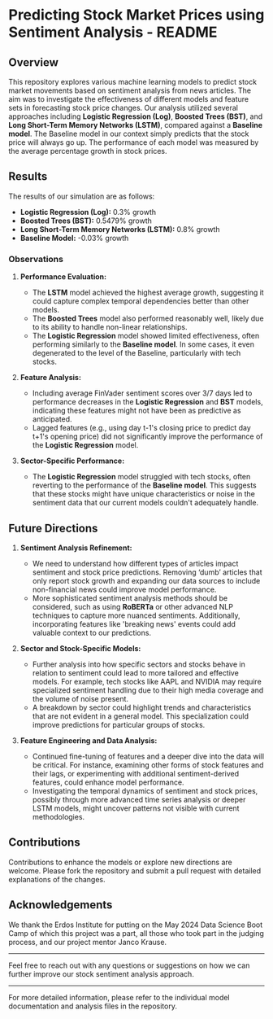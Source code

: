 # Predicting Stock Market Prices using Sentiment Analysis - README

## Overview

This repository explores various machine learning models to predict stock market movements based on sentiment analysis from news articles. The aim was to investigate the effectiveness of different models and feature sets in forecasting stock price changes. Our analysis utilized several approaches including **Logistic Regression (Log)**, **Boosted Trees (BST)**, and **Long Short-Term Memory Networks (LSTM)**, compared against a **Baseline model**. The Baseline model in our context simply predicts that the stock price will always go up. The performance of each model was measured by the average percentage growth in stock prices.

## Results

The results of our simulation are as follows:

- **Logistic Regression (Log):** 0.3% growth
- **Boosted Trees (BST):** 0.5479% growth
- **Long Short-Term Memory Networks (LSTM):** 0.8% growth
- **Baseline Model:** -0.03% growth

### Observations

1. **Performance Evaluation:**
   - The **LSTM** model achieved the highest average growth, suggesting it could capture complex temporal dependencies better than other models.
   - The **Boosted Trees** model also performed reasonably well, likely due to its ability to handle non-linear relationships.
   - The **Logistic Regression** model showed limited effectiveness, often performing similarly to the **Baseline model**. In some cases, it even degenerated to the level of the Baseline, particularly with tech stocks.
   
2. **Feature Analysis:**
   - Including average FinVader sentiment scores over 3/7 days led to performance decreases in the **Logistic Regression** and **BST** models, indicating these features might not have been as predictive as anticipated.
   - Lagged features (e.g., using day t-1's closing price to predict day t+1's opening price) did not significantly improve the performance of the **Logistic Regression** model.
   
3. **Sector-Specific Performance:**
   - The **Logistic Regression** model struggled with tech stocks, often reverting to the performance of the **Baseline model**. This suggests that these stocks might have unique characteristics or noise in the sentiment data that our current models couldn't adequately handle.

## Future Directions

1. **Sentiment Analysis Refinement:**
   - We need to understand how different types of articles impact sentiment and stock price predictions. Removing ‘dumb’ articles that only report stock growth and expanding our data sources to include non-financial news could improve model performance.
   - More sophisticated sentiment analysis methods should be considered, such as using **RoBERTa** or other advanced NLP techniques to capture more nuanced sentiments. Additionally, incorporating features like 'breaking news' events could add valuable context to our predictions.

2. **Sector and Stock-Specific Models:**
   - Further analysis into how specific sectors and stocks behave in relation to sentiment could lead to more tailored and effective models. For example, tech stocks like AAPL and NVIDIA may require specialized sentiment handling due to their high media coverage and the volume of noise present.
   - A breakdown by sector could highlight trends and characteristics that are not evident in a general model. This specialization could improve predictions for particular groups of stocks.

3. **Feature Engineering and Data Analysis:**
   - Continued fine-tuning of features and a deeper dive into the data will be critical. For instance, examining other forms of stock features and their lags, or experimenting with additional sentiment-derived features, could enhance model performance.
   - Investigating the temporal dynamics of sentiment and stock prices, possibly through more advanced time series analysis or deeper LSTM models, might uncover patterns not visible with current methodologies.

## Contributions

Contributions to enhance the models or explore new directions are welcome. Please fork the repository and submit a pull request with detailed explanations of the changes.

## Acknowledgements

We thank the Erdos Institute for putting on the May 2024 Data Science Boot Camp of which this project was a part, all those who took part in the judging process, and our project mentor Janco Krause.

---

Feel free to reach out with any questions or suggestions on how we can further improve our stock sentiment analysis approach.

---

For more detailed information, please refer to the individual model documentation and analysis files in the repository.

